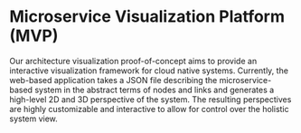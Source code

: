 # Microservice Visualization Platform (MVP)

Our architecture visualization proof-of-concept aims to provide an interactive visualization framework for cloud native systems. Currently, the web-based application takes a JSON file describing the microservice-based system in the abstract terms of nodes and links and generates a high-level 2D and 3D perspective of the system. The resulting perspectives are highly customizable and interactive to allow for control over the holistic system view.
